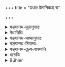 +++
title = "009 वैतानिकञ् च"

+++

<details><summary>गङ्गानथ-मूलानुवादः</summary>

He shall offer, according to rule, the sacrificial oblations, taking case not to omit the ‘Darśa’ and the ‘Paurnamāsa’ sacrifice.—(9)
</details>

<details><summary>मेधातिथिः</summary>

वितानो विहारस् तत्र भवं **वैतानिकम्** । त्रेताग्निविषयं कर्म श्रौतं तज् **जुहुयात्** कुर्यात् । **अग्निहोत्र**शब्दो यवाग्वादौ होमसाधने द्रव्ये वर्तते, न कर्मनामधेयम् । ततश् च तज् जुहुयाद् आहवनीये ऽग्निहोत्रादिभिर् जुहोतीत्य् अर्थ उपपन्नः प्रथमपक्षे ऽग्निहोत्रशब्दो जुहोतिना ऽभिन्नार्थः ।

- <u>ननु</u> च "पुत्रेषु भार्यां निक्षिप्ये" (म्ध् ६.३) इति पक्षान्तरम् उक्तम् । तत्र कथं तया विना श्रौतेष्व् अधिकारः । प्रोषितस्य यथेति चेत्, यथा प्रोषितो वा यजमानः संविधानाद् दूरस्थो ऽप्य् अधिक्रियते संविधाने, एवं भवति कर्ता; तद्वत् पत्न्य् अपि वनं प्रतिष्ठमानम् अनुज्ञास्यति, न सहाधिकारो विरोत्स्यत इति । तद् अपि वार्तम् । दैवान् मानुषाद् वा प्रतिबलात् कथंचित् प्रवासोपपत्तेः युक्तम् ईदृशम् अनुष्ठानम्, न स्वेच्छया । सत्यां शक्तौ बहूनि चाङ्गानि परिलुप्येरन् । दर्शपौर्णमासयोः "वेदो ऽसि वित्तिर् असि" (त्स् १.६.४.४) इत्यादि पत्नीं वाचयेद् इत्य् उक्तम्, तद् धीयेत । 

- अथोच्येत- सहप्रस्थानपक्षे विधिर् अयं भविष्यतीति, एतद् अपि न, विशेषस्याश्रुतत्वात् । निक्षेपपक्षे चाग्नीनां प्रतिपत्त्यन्तरम् अनाम्नातम् । किं च सहत्वपक्षे ऽपीदं विरुध्यते ।

- वासन्तशारदैर् मेध्यैर् मुन्यन्नैः स्वयम् आहृतैः ।

- पुरोडाशांश् चरूंश् चैव विधिवन् निर्वपेत् पृथक् ॥ इति । (म्ध् ६.११)

आरण्यानि मुन्यन्नानि नीवारादिन्य् अभिप्रेतानि । ग्राम्यस्य परिच्छदस्य त्यागविधानात् । व्रीह्यादिभिश् च वेदे पुरोडाशा विहितास् ते च ग्राम्यः । न च स्मृतिश्रुतिषु उत्पन्नन्यायेन व्रीहिशास्त्रविधिन्यायेन वा केनचिन् मेध्येनारण्येनान्नेन प्रयोगः परिसमाप्येत निक्षेपे । ते च भार्यया दुरुपपादाः । कथं यावज्जीवश्रुतौ सत्याम् अग्नीनां त्यागो भार्याया वा । तस्माद् आश्रमान्तरविधानं वैतानिकानां च कर्मणाम् अनुष्ठानं न संवदेत् । 

- कर्तव्यो ऽत्र यत्नः ।

(१)	<u>केचिद्</u> आहुः- वैतानिकशब्दः स्मार्तेष्व् एव कर्मसु स्तुत्या प्रयुक्तः । न च स्मार्तेषु व्रीह्यादि नियमशास्त्रम् अस्ति । तत्र ह्य् आम्नायते- 

- यदन्नः पुरुषो राजंस् तदन्नास् तस्य देवताः । इति (राम् २.९५.३१) । 

अतश् च मुन्यन्नैर् अनुष्ठानम् अविरुद्धं भवेद् व्रीह्यादिशास्त्रविरोधः परिहृतः स्यात् । सहाधिकारस् तत्रापि विद्यते । 

- तस्य कः परिहारः । उभयोः स्मार्तत्वाद् अस्याम् अवस्थायां बाधिष्यते ।

- यत् तु श्रौतवचनं "पत्न्या सह यष्टव्यम्" इति तच् छ्रौतेष्व् एव । 

(२)	<u>अथ वा</u> नैवायं विधिर् गृहस्थाग्नेः । किं तर्हि "श्रावणिकेनाग्निम् आधाय" (ग्ध् ३.२७) इत् गौतमेन पठितम् । इहापि वक्ष्यति "वैखानसमते स्थितः" (म्ध् ६.२१) इति । तस्माच् छ्रास्त्रविहितानि कर्मान्तराण्य् एवैतानि । दर्शपूर्णमासादयस् तु शब्दाः भक्त्या तत्र प्रयुक्ताः । अतस् तत्र तदाधानम् अभार्यस्यैव । गार्हस्थ्योपात्तानां प्रतिपत्तिर् उक्ता "अग्नीन् आत्मनि वैतानान्" (म्ध् ६.२५) इति । यत् तु यावज्जीवश्रुतौ सत्यां कथम् अग्नीनां त्याग इति, एतच् चातुराश्रम्यानुक्रमणप्रकरणे निरूप्यिष्यते । 

(३)	<u>अन्ये</u> पुनर् आहुः । होमो ग्राम्यानाम् अन्नानां प्रतिषिद्धः, न तु देवताद्यर्थ उपयोगः । <u>ननु</u> च "यजमानपञ्चमा इडां भक्षयन्ति" इति तत्रापि विद्यते बक्षः । <u>सत्यम्</u> । स तु शास्त्रीयो न लौकिकः । लौकिकस्य च प्रतिषेधः "संत्यज्य" (म्ध् ६.३) इति । ग्रामप्रवेशश् च तस्य तदर्थो न विरुध्यते । तथा वक्ष्यति "ग्रामाद् आहृत्य वाश्नीयाद्" (म्ध् ६.२८) इति । <u>तद् एतद् असत्</u> । "मुन्यन्नैः" (म्ध् ६.५) इति विधानात् । तद् एवं "श्रावणिकेनाग्निम् आधाय" (ग्ध् ३.२७) इत्यादि सर्वम् उपपन्नम् ।

- तथा हि "अग्निहोत्रं समादाय" (म्ध् ६.४) इत्य् पठ्यते । न तु "संत्यज्य" (म्ध् ६.३) इति । समारोपणम् अपि मुमूर्षोस् तप्ततपसो वक्ष्यते प्रथमप्रवासे । न च तुरायणादिशब्दानां श्रवणिकाग्निविषयत्वे कथंचिद् उपपत्तिः । मृतभार्यस्य तदाधानं वाचनिकं भविष्यति । यदा वा ब्रह्मचर्याद् एव वनवासम् इच्छेत् तदा श्रावणिकाधानम् । तस्माद् आहिताग्नेः सहाग्निभिर् वनप्रस्थानं सभार्यस्य ।

- तत्र च **यथाविधि** व्रीह्यादिना श्रौतकर्मानुष्ठानम् । व्रीह्यादीनाम् अपि मुन्यन्नता कथाम्चिद् उपपाद्या । व्रीहियवाव् अपि पवित्रम् । भार्यानिक्षेपश् चानाहिताग्नेः कथंचित् स्मार्थे ऽग्नौ गतिः । उभयोः स्मार्तत्वात् । यस्य च द्वे भार्ये जाते एकया चाग्नयो नीतास् तस्य द्वितीयां भार्यां निक्षिप्येति वचनम् । **अस्कन्दयन्** । स्कन्दनं विध्यतिक्रमः, यथाविहितम् अनुष्ठानस्यासंपादनम् । एतच् च पादपूरणम् । **योगत** इत्य् एतद् अपि । **योगत अस्कन्दयन्** युक्त्याविनासयन् । युक्तिर् विधिर् एव ॥ ६.९ ॥
</details>

<details><summary>गङ्गानथ-भाष्यानुवादः</summary>

‘*Vitāna*’, *is vihāra*, *sacrifice*; what pertains to it is ‘*sacrificial*’, ‘*vaitānikam*’; *i.e*., the rites pertaining to the Three Fires this he shall ‘*offer*’, perform.

The term ‘*agnihotra*’ primarily denotes the wild barley and other substances that are employed in sacrificial oblations; and it is not the name of a particular rite; it is in this sense that we have the term used as the object of the verb ‘*shall offer*’; and we get at the meaning that ‘he shall offer, by means of the *Agnihotra* and other rites, the oblations into the *Āhavanīya Fire*;’—it is in this way that the use of the verb ‘*juhuyāt*’, ‘*shall offer*’ becomes justified. In this explanation the word ‘*agnihotra*’ becomes synonymous with the denotation of the root ‘*hu*’, ‘to offer into the fire.’

*Objection*—“The text has just prescribed the optional alternative of
committing his wife to his sons; in this case how can the man, in the absence of his wife, be entitled to the performance of *śrauta* rites? It might be said that ‘the man would be entitled to them in the same way as the man away from home is entitled; just as the man who is away from home, though at a distance from the Fires, is regarded as the
*performer* of the rituals by reason of his having made arrangements for
the offerings to be made by a proper substitute, in the same manner, in the case in question, when the man is starting for the forest, his wife shall permit him to carry on the rituals; and in this manner the joint character of the title would not be disturbed.’ But this cannot be right. The procedure of employing a substitute is permissible only in cases where the man is forced by human or divine agencies to go away from home, and not when he goes out of his own accord. Because in such a procedure, many of the details would become omitted, even though the man would be perfectly capable to accomplish them (if he himself remained at home); *e.g*. in connection with the *Darśa-Paurnamāsa* sacrifices it is laid down that the *sacrificer* shall *make his wife repeat* the
*mantra* ‘*vedo-si vittirasi*, &c.’; and this would be omitted (during
the sacrificer’s absence).

“It might be said that the rule laid down in the present verse may be taken as pertaining to the case where the householder is retiring to the forest *along with his wife* (and not when he is going alone, leaving her in charge of his sons). But this also is not possible; because we do not find any such restrictive specification. Further in connection with the contigency of leaving the wife behind, the scriptures have prescribed another method of disposing of the Fires (in the shape of the direction that they should be committed to the charge of the wife.)

“Then again, even if the rule wore taken as pertaining to cases where the wife accompanies the husband, the following direction (contained in verse 11) would not be relevant—‘With pure grains, fit for hermits, which grow in spring and in autumn, and which he has himself collected, he shall prepare the cakes and the boiled messes, according to law’;—the grains meant here are the wild ones, *Nīvāra* and the like, because he has been directed to relinquish all his village-belongings; and yet in the Veda cakes are laid down as to be made of *Vrīhi* and other grains, which are *cultivated*. Nor could the rite be completed by using any other pure grain, either in accordance with the maxim that ‘whatever is produced may be used’ (‘*Utpannanyāya*’), or in accordance with the law of options (*Vrīhi-nyāya*). Because any such grains it would be difficult for the wife to obtain. Lastly, the performance of the
*Agnihotra* being a life-long duty, how can there be any relinquishing
of that rite, or of the wife? From all this it is clear that the rule regarding the entering into the next stage of life is not compatible with the performance of the Sacrificial Acts.”

On this point a special effort has to be made (for reconciling the apparent discrepancy).

\(A\) Some people say that the term ‘sacrificial’ in the text has been used, by way of praise, for the *smārta* (not *śrauta*) rites; and in connection with the *smārta* rites there are no such scriptural restrictions as that cakes should be made of the *Vrīhi* and other
*cultivated* grains only. In fact in connection with these rites it has
been declared that—The deities of a man partake of the same food as the man himself’ (Vālmiki-Rāmāyaṇa *Ajodhyā kāṇḍa*). So that there would be nothing wrong if the Hermit performed these rites with ‘grains fit for the hermit.’ Even if this were incompatible with the injunctions regarding the use of *Vrīhi* and other cultivated grains, this incompatibility could be easily explained away.

“But even in this case there would be the law relating to the joint right of the husband and wife to the performance, which would be infringed by the man doing it when separated from his wife.”

Well, as regards the Vedic declaration—‘One shall offer sacrifices, when accompanied by his wife.’—this can pertain to *śrauta* rites only so that the said difficulty does not arise in connection with the *smārta* rites.\]

\(B\) Another explanation is that the rule laid down in the present verse does not refer to the Householder’s Fire at all; it refers to what has been prescribed by Gautama (3.27) regarding ‘the kindling of fire in the month of *Śrāvaṇa*.’ In the present treatise also, the author is going to add the phrase ‘following the methods of the hermit’ (Verse 21). From all this it is clear that the rites referred to here are those that have been prescribed in the scriptures, as entirely apart from the rites relating to the Agnihotra, &c. And the terms ‘*Darśa*’ and ‘*Paurṇamāsa*’ too have been used only figuratively. Thus the said kindling of the Fire by the Hermit is to be done by him, without his wife. As regards the household Fires of the *Agnihotra*, the method of disposing of them is laid down (in verse 25 below) in the words—^(‘)Having reposited the sacrificial fires in himself, &c. &c.’

As regards the contention based upon the life-long character of tbs
*Agnihotra-* rite, that the abandoning of the Fires cannot be right,—we
shall deal with this when we are considering the question of the sequence among the four life stages.

\(C\) Others again explain as follows:—What has been forbidden for the Hermit is the act of offering oblations of cultivated grains, and not that of employing these for the sake of the Deities.

“But the sacrificer has got to eat of what is offered to the gods, according to the law that the four priests, with the sacrificer as the fifth, partake of the sacrificial cake.”

True; but that *eating* is one that is prescribed by the scriptures, and not the ordinary one; and what has been forbidden under verse is the
*ordinary* eating. And for purposes of the scriptural act, even if the
man were to go into the village, there would he nothing wrong in this; in fact it is going to be declared below (verse 28) that—‘he may eat the food after having obtained it from the village.’

This however is not right; because of the express injunction that he is to make use of only such grains as are^(‘)fit for hermits.’

Thus we find that the whole explanation regarding the *text* referring to the fire kindled during the month of *Śrāvaṇa* (explanation B above), and all that follows is not acceptable.

Further, verse 4 has spoken of the man^(‘)*taking with himself* the sacred fire’,—and not *leaving it behind*. As for its being committed to another person, it is going to be laid down that it is to be done either by the man who is going to die, or who is going out for the first time. Then again, the *Turayāṇa* and other rites that are prescribed (in verse 10) for the Hermit (and which are all *Śrauta* rites to be performed in the *Śrauta* Fire of the *Agnihotra*) cannot be explained, if the present verse refers to the fresh *Smārta* fire kindled in *Śrāvana*. In fact, this latter Fire-kindling could be done only by one whose wife has died,—such being the implication of the actual words laying it down. Or, it may be done in a case where the man retires to the forest immediately after Studentship-

From all this it follows that when an *Agnihotrin* retires to the forest, he shall do so along with the Fire, and accompanied by his wife.

In the forest, the rites are to be performed ‘according to law’, with
*Vrīhi* and other grains; and these grains (though belonging to *the
cultivated* category) may somehow or other be brought under the category (if ‘grains fit for hermits.’ Specialty as *Vrīhi* and *Yava* (which are
*cultivated* grains) are (quite sacred.

For the man who has not maintained the Fire, the duty of ‘committing the Fires to his wife’ may be accomplished somehow with reference to the Fire kindled according to *smārta* rules. This would be only right, as both are ‘*smārta*’ acts. In the case of a man who has two wives, and one of these has taken charge of the Fires, the ‘committing of the wife to the children’ would apply to the second wife.

‘*Not omitting*.’—‘Omission’ is disobeying the Injunction; the non-performance of an act in the form in which it has been prescribed. This has been added only for the purpose of filling up the metre; similarly also the term ‘*yogaṭaḥ*’, ‘*taking care*.’ The construction is ‘*yogataḥ askandayan*’, ‘*taking care not to omit*’, *i.e*., carefully keeping up. The^(‘)care’ here refers to the injunction ittelf—(9).
</details>

<details><summary>गङ्गानथ-टिप्पन्यः</summary>

This verse is quoted in *Mitākṣarā* (on 3.45) as indicating the purpose for which the Hermit is to carry with him his *Śrauta* Fire;—in
*Parāśaramādhava* (Ācāra, p. 528);—and in *Aparārka* (p. 941).
</details>

<details><summary>गङ्गानथ-तुल्य-वाक्यानि</summary>

*Baudhāyana* (3.3.5-8, 20).—‘They offer Agnihotra in the evening and in
the morning, give food to ascetics, guests and students and eat the remainder. They shall be sedulous in worshipping gods and Brāhmaṇas, in offering Agnihotra, and in practising austerities.’

*Āpastamba* (2.22.12).—‘He shall offer sacrifices.’

*Vaśiṣṭha* (9.10).—‘He shall offer the Agnihotra.’
</details>

<details><summary>भारुचिः</summary>

होमसाधनप्रदर्शनार्थम् **अग्निहोत्र**ग्रहणम् ॥ ६.९ ॥
</details>

<details><summary>Bühler</summary>

009	Let him offer, according to the law, the Agnihotra with three sacred fires, never omitting the new-moon and full-moon sacrifices at the proper time.
</details>
